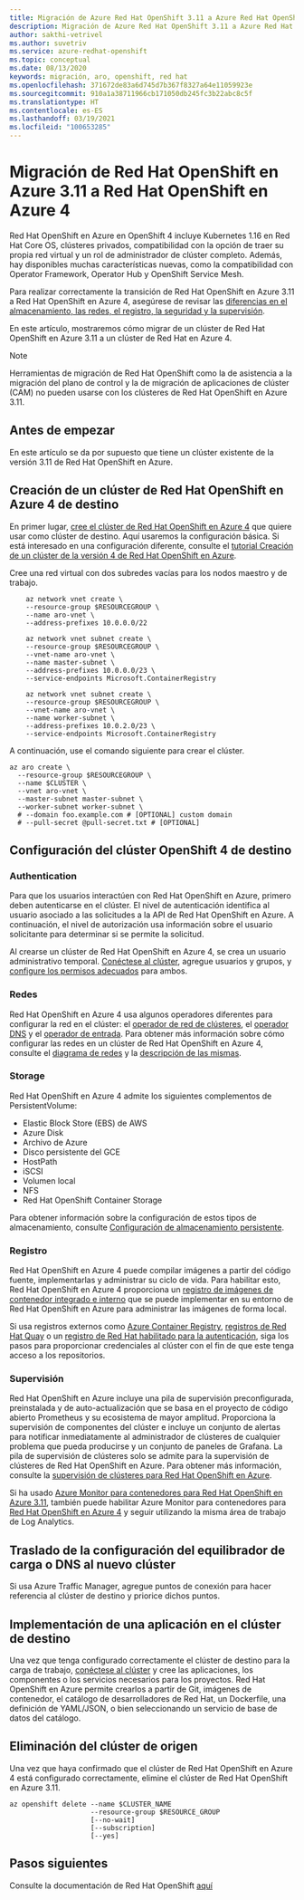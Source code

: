 ```yaml
---
title: Migración de Azure Red Hat OpenShift 3.11 a Azure Red Hat OpenShift 4
description: Migración de Azure Red Hat OpenShift 3.11 a Azure Red Hat OpenShift 4
author: sakthi-vetrivel
ms.author: suvetriv
ms.service: azure-redhat-openshift
ms.topic: conceptual
ms.date: 08/13/2020
keywords: migración, aro, openshift, red hat
ms.openlocfilehash: 371672de83a6d745d7b367f8327a64e11059923e
ms.sourcegitcommit: 910a1a38711966cb171050db245fc3b22abc8c5f
ms.translationtype: HT
ms.contentlocale: es-ES
ms.lasthandoff: 03/19/2021
ms.locfileid: "100653285"
---
```

# <a name="migrate-from-azure-red-hat-openshift-311-to-azure-red-hat-openshift-4"></a>Migración de Red Hat OpenShift en Azure 3.11 a Red Hat OpenShift en Azure 4

Red Hat OpenShift en Azure en OpenShift 4 incluye Kubernetes 1.16 en Red Hat Core OS, clústeres privados, compatibilidad con la opción de traer su propia red virtual y un rol de administrador de clúster completo. Además, hay disponibles muchas características nuevas, como la compatibilidad con Operator Framework, Operator Hub y OpenShift Service Mesh.

Para realizar correctamente la transición de Red Hat OpenShift en Azure 3.11 a Red Hat OpenShift en Azure 4, asegúrese de revisar las [diferencias en el almacenamiento, las redes, el registro, la seguridad y la supervisión](https://docs.openshift.com/container-platform/4.4/migration/migrating_3_4/planning-migration-3-to-4.html).

En este artículo, mostraremos cómo migrar de un clúster de Red Hat OpenShift en Azure 3.11 a un clúster de Red Hat en Azure 4.

> [!NOTE]
> Herramientas de migración de Red Hat OpenShift como la de asistencia a la migración del plano de control y la de migración de aplicaciones de clúster (CAM) no pueden usarse con los clústeres de Red Hat OpenShift en Azure 3.11.

## <a name="before-you-begin"></a>Antes de empezar

En este artículo se da por supuesto que tiene un clúster existente de la versión 3.11 de Red Hat OpenShift en Azure.

## <a name="create-a-target-azure-red-hat-openshift-4-cluster"></a>Creación de un clúster de Red Hat OpenShift en Azure 4 de destino

En primer lugar, [cree el clúster de Red Hat OpenShift en Azure 4](tutorial-create-cluster.md) que quiere usar como clúster de destino. Aquí usaremos la configuración básica. Si está interesado en una configuración diferente, consulte el [tutorial Creación de un clúster de la versión 4 de Red Hat OpenShift en Azure](tutorial-create-cluster.md).

Cree una red virtual con dos subredes vacías para los nodos maestro y de trabajo.

```azurecli-interactive
    az network vnet create \
    --resource-group $RESOURCEGROUP \
    --name aro-vnet \
    --address-prefixes 10.0.0.0/22

    az network vnet subnet create \
    --resource-group $RESOURCEGROUP \
    --vnet-name aro-vnet \
    --name master-subnet \
    --address-prefixes 10.0.0.0/23 \
    --service-endpoints Microsoft.ContainerRegistry

    az network vnet subnet create \
    --resource-group $RESOURCEGROUP \
    --vnet-name aro-vnet \
    --name worker-subnet \
    --address-prefixes 10.0.2.0/23 \
    --service-endpoints Microsoft.ContainerRegistry
```

A continuación, use el comando siguiente para crear el clúster.

```azurecli-interactive
az aro create \
  --resource-group $RESOURCEGROUP \
  --name $CLUSTER \
  --vnet aro-vnet \
  --master-subnet master-subnet \
  --worker-subnet worker-subnet \
  # --domain foo.example.com # [OPTIONAL] custom domain
  # --pull-secret @pull-secret.txt # [OPTIONAL]
```

## <a name="configure-the-target-openshift-4-cluster"></a>Configuración del clúster OpenShift 4 de destino

### <a name="authentication"></a>Authentication

Para que los usuarios interactúen con Red Hat OpenShift en Azure, primero deben autenticarse en el clúster. El nivel de autenticación identifica al usuario asociado a las solicitudes a la API de Red Hat OpenShift en Azure. A continuación, el nivel de autorización usa información sobre el usuario solicitante para determinar si se permite la solicitud.

Al crearse un clúster de Red Hat OpenShift en Azure 4, se crea un usuario administrativo temporal. [Conéctese al clúster](tutorial-connect-cluster.md), agregue usuarios y grupos, y [configure los permisos adecuados](https://docs.openshift.com/container-platform/4.6/authentication/understanding-authentication.html) para ambos.

### <a name="networking"></a>Redes

Red Hat OpenShift en Azure 4 usa algunos operadores diferentes para configurar la red en el clúster: el [operador de red de clústeres](https://docs.openshift.com/container-platform/4.6/networking/cluster-network-operator.html#nw-cluster-network-operator_cluster-network-operator), el [operador DNS](https://docs.openshift.com/container-platform/4.6/networking/dns-operator.html) y el [operador de entrada](https://docs.openshift.com/container-platform/4.6/networking/ingress-operator.html). Para obtener más información sobre cómo configurar las redes en un clúster de Red Hat OpenShift en Azure 4, consulte el [diagrama de redes](concepts-networking.md) y la [descripción de las mismas](https://docs.openshift.com/container-platform/4.6/networking/understanding-networking.html).

### <a name="storage"></a>Storage
Red Hat OpenShift en Azure 4 admite los siguientes complementos de PersistentVolume:

- Elastic Block Store (EBS) de AWS
- Azure Disk
- Archivo de Azure
- Disco persistente del GCE
- HostPath
- iSCSI
- Volumen local
- NFS
- Red Hat OpenShift Container Storage

Para obtener información sobre la configuración de estos tipos de almacenamiento, consulte [Configuración de almacenamiento persistente](https://access.redhat.com/documentation/azure_red_hat_openshift/4/html/storage/configuring-persistent-storage).

### <a name="registry"></a>Registro

Red Hat OpenShift en Azure 4 puede compilar imágenes a partir del código fuente, implementarlas y administrar su ciclo de vida. Para habilitar esto, Red Hat OpenShift en Azure 4 proporciona un [registro de imágenes de contenedor integrado e interno](https://docs.openshift.com/container-platform/4.6/registry/registry-options.html) que se puede implementar en su entorno de Red Hat OpenShift en Azure para administrar las imágenes de forma local.

Si usa registros externos como [Azure Container Registry](../container-registry/index.yml), [registros de Red Hat Quay](https://docs.openshift.com/container-platform/4.6/registry/registry-options.html#registry-quay-overview_registry-options) o un [registro de Red Hat habilitado para la autenticación](https://docs.openshift.com/container-platform/4.6/registry/registry-options.html#registry-authentication-enabled-registry-overview_registry-options), siga los pasos para proporcionar credenciales al clúster con el fin de que este tenga acceso a los repositorios.

### <a name="monitoring"></a>Supervisión

Red Hat OpenShift en Azure incluye una pila de supervisión preconfigurada, preinstalada y de auto-actualización que se basa en el proyecto de código abierto Prometheus y su ecosistema de mayor amplitud. Proporciona la supervisión de componentes del clúster e incluye un conjunto de alertas para notificar inmediatamente al administrador de clústeres de cualquier problema que pueda producirse y un conjunto de paneles de Grafana. La pila de supervisión de clústeres solo se admite para la supervisión de clústeres de Red Hat OpenShift en Azure. Para obtener más información, consulte la [supervisión de clústeres para Red Hat OpenShift en Azure](https://docs.openshift.com/container-platform/4.6/monitoring/understanding-the-monitoring-stack.html).

Si ha usado [Azure Monitor para contenedores para Red Hat OpenShift en Azure 3.11](../azure-monitor/containers/container-insights-azure-redhat-setup.md), también puede habilitar Azure Monitor para contenedores para [Red Hat OpenShift en Azure 4](../azure-monitor/containers/container-insights-azure-redhat4-setup.md) y seguir utilizando la misma área de trabajo de Log Analytics.

## <a name="move-your-dns-or-load-balancer-configuration-to-the-new-cluster"></a>Traslado de la configuración del equilibrador de carga o DNS al nuevo clúster

Si usa Azure Traffic Manager, agregue puntos de conexión para hacer referencia al clúster de destino y priorice dichos puntos.

## <a name="deploy-application-to-your-target-cluster"></a>Implementación de una aplicación en el clúster de destino

Una vez que tenga configurado correctamente el clúster de destino para la carga de trabajo, [conéctese al clúster](tutorial-connect-cluster.md) y cree las aplicaciones, los componentes o los servicios necesarios para los proyectos. Red Hat OpenShift en Azure permite crearlos a partir de Git, imágenes de contenedor, el catálogo de desarrolladores de Red Hat, un Dockerfile, una definición de YAML/JSON, o bien seleccionando un servicio de base de datos del catálogo.

## <a name="delete-your-source-cluster"></a>Eliminación del clúster de origen
Una vez que haya confirmado que el clúster de Red Hat OpenShift en Azure 4 está configurado correctamente, elimine el clúster de Red Hat OpenShift en Azure 3.11.

```
az openshift delete --name $CLUSTER_NAME
                    --resource-group $RESOURCE_GROUP
                    [--no-wait]
                    [--subscription]
                    [--yes]
```
## <a name="next-steps"></a>Pasos siguientes
Consulte la documentación de Red Hat OpenShift [aquí](https://docs.openshift.com/container-platform/4.6/welcome/index.html)
